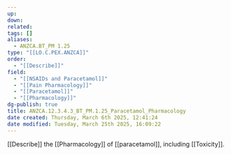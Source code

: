 ```yaml
---
up: 
down: 
related: 
tags: []
aliases:
  - ANZCA.BT_PM 1.25
type: "[[LO.C.PEX.ANZCA]]"
order:
  - "[[Describe]]"
field:
  - "[[NSAIDs and Paracetamol]]"
  - "[[Pain Pharmacology]]"
  - "[[Paracetamol]]"
  - "[[Pharmacology]]"
dg-publish: true
title: ANZCA.12.3.4.3_BT_PM.1.25_Paracetamol_Pharmacology
date created: Thursday, March 6th 2025, 12:41:24
date modified: Tuesday, March 25th 2025, 16:09:22
---
```


[[Describe]] the [[Pharmacology]] of [[paracetamol]], including [[Toxicity]].
